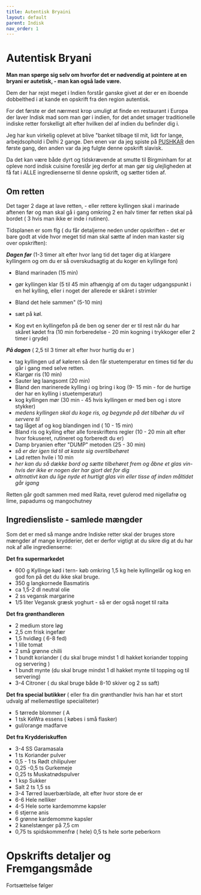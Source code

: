 ```yaml
---
title: Autentisk Bryaini
layout: default
parent: Indisk
nav_order: 1
---
```


# Autentisk Bryani

**Man man spørge sig selv om hvorfor det er nødvendig at pointere at en bryani er autetisk, - man kan også lade være.**

Dem der har rejst meget i Indien forstår ganske givet at der er en iboende dobbelthed i at kande en opskrift fra den region autentisk.

For det første er det nærmest krop umuligt at finde en restaurant i Europa der laver Indisk mad som man gør i indien, for det andet smager traditionelle indiske retter forskelligt alt efter hvilken del af indien du befinder dig i.

Jeg har kun virkelig oplevet at blive "banket tilbage til mit, lidt for lange,  arbejdsophold i Delhi 2 gange. Den enen var da jeg spiste på [PUSHKAR](https://pushkardining.com/) den første gang, den anden var da jeg fulgte denne opskrift slavisk. 

Da det kan være både dyrt og tidskrævende at smutte til Birgminham for at opleve nord indisk cuisine foreslår jeg derfor at man gør sig ulejligheden at få fat i ALLE ingredienserne til denne opskrift, og sætter tiden af.

## Om retten

Det tager 2 dage at lave retten, - eller rettere kyllingen skal i marinade aftenen før og man skal gå i gang omkring 2 en halv timer før retten skal på bordet ( 3 hvis man ikke er inde i rutinen).

Tidsplanen er som flg ( du får detaljerne neden under opskriften - det er bare godt at vide hvor meget tid man skal sætte af inden man kaster sig over opskriften):

***Dagen før*** (1-3 timer alt efter hvor lang tid det tager dig at klargøre kyllingern og om du er så overskudsagtig at du koger en kyllinge fon)
- Bland marinaden (15 min)
- gør kyllingen klar (5 til 45 min afhængig af om du tager udgangspunkt i en hel kylling, eller i noget der allerede er skåret i strimler
- Bland det hele sammen" (5-10 min)
- sæt på køl.

- Kog evt en kyllingefon på de ben og sener der er til rest når du har skåret kødet fra (10 min forberedelse - 20 min kogning i trykkoger eller 2 timer i gryde)

 ***På dagen*** ( 2,5 til 3 timer alt efter hvor hurtig du er )
 - tag kyllingen ud af køleren så den får stuetemperatur en times tid før du går i gang med selve retten.
 - Klargør ris (10 min)
 - Sauter løg laangsomt (20 min)
 - Bland den marinerede kylling i og bring i kog (9- 15 min - for de hurtige der har en kylling i stuetemperatur)
 - kog kyllingen mør (30 min - 45 hvis kyllingen er med ben og i store stykker)
 - *medens kyllingen skal du koge ris, og begynde på det tilbehør du vil servere til*
 - tag låget af og kog blandingen ind ( 10 - 15 min)
 - Bland ris og kylling efter alle foreskriftens regler (10 - 20 min alt efter hvor fokuseret, rutineret og forberedt du er)
 - Damp bryanien efter "DUMP" metoden (25 - 30 min)
 - *så er der igen tid til at kaste sig overtilbehøret*
 - Lad retten hvile i 10 min
 - *her kan du så dække bord og sætte tilbehøret frem og åbne et glas vin- hvis der ikke er nogen der har gjort det for dig*
 - *altrnativt kan du lige nyde et hurtigt glas vin eller tisse af inden måltidet går igang*

Retten går godt sammen med med Raita, revet gulerod med nigellafrø og lime, papadums og mangochutney 

## Ingrediensliste - samlede mængder

Som det er med så mange andre Indiske retter skal der bruges store mængder af mange krydderier, det er derfor vigtigt at du sikre dig at du har nok af alle ingredienserne:

**Det fra supermarkedet**
- 600 g Kyllinge kød i tern-  køb omkring 1,5 kg hele kyllingelår og kog en god fon på det du ikke skal bruge.
- 350 g langkornede Basmatiris 
- ca 1,5-2 dl neutral olie
- 2 ss vegansk margarine
- 1/5 liter Vegansk græsk yoghurt - så er der også noget til raita

**Det fra grønthandleren**
- 2 medium store løg
- 2,5 cm frisk ingefær
- 1,5 hvidløg ( 6-8 fed)
- 1 lille tomat
- 2 små grønne chilli
- 1 bundt koriander ( du skal bruge mindst 1 dl hakket koriander topping og servering )
- 1 bundt mynte (du skal bruge mindst 1 dl hakket mynte til topping og til servering)
- 3-4 Citroner ( du skal bruge både 8-10 skiver og 2 ss saft)

**Det fra special butikker** ( eller fra din grønthandler hvis han har et stort udvalg af mellemøstlige specialiteter)
- 5 tørrede blommer ( A
- 1 tsk KeWra essens ( købes i små flasker)
- gul/orange madfarve

**Det fra Krydderiskuffen**
- 3-4 SS Garamasala
- 1 ts Koriander pulver
- 0,5 - 1 ts Rødt chilipulver
- 0,25 -0,5 ts Gurkemeje
- 0,25 ts Muskatnødspulver
- 1 ksp Sukker 
- Salt 2 ts 1,5 ss
- 3-4 Tørred lauerbærblade, alt efter hvor store de er
- 6-6 Hele nelliker 
- 4-5 Hele sorte kardemomme kapsler
- 6 stjerne anis
- 6 grønne kardemomme kapsler
- 2 kanelstænger på 7,5 cm
- 0,75 ts spidskommenfrø ( hele)
  0,5 ts hele sorte peberkorn
  
# Opskrifts detaljer og Fremgangsmåde

Fortsættelse følger
